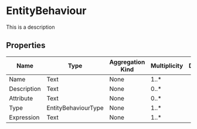 # EntityBehaviour
This is a description
## Properties
|Name|Type|Aggregation Kind|Multiplicity|Description|
|--|--|--|--|--|
|Name|Text|None|1..*||
|Description|Text|None|0..*||
|Attribute|Text|None|0..*||
|Type|EntityBehaviourType|None|1..*||
|Expression|Text|None|1..*||
